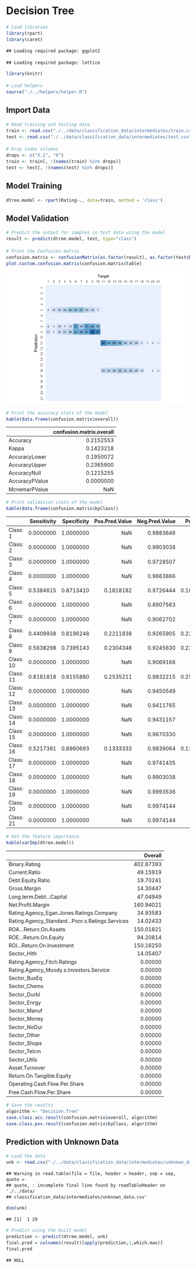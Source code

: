 # Decision Tree

``` r
# Load libraries
library(rpart)
library(caret)
```

    ## Loading required package: ggplot2

    ## Loading required package: lattice

``` r
library(knitr)

# Load helpers
source("./../helpers/helper.R")
```

## Import Data

``` r
# Read training and testing data
train <- read.csv("./../data/classification_data/intermediates/train.csv")
test <- read.csv("./../data/classification_data/intermediates/test.csv")

# Drop index columns
drops <- c("X.1", "X")
train <- train[, !(names(train) %in% drops)]
test <- test[, !(names(test) %in% drops)]
```

## Model Training

``` r
dtree.model <- rpart(Rating~., data=train, method = 'class')
```

## Model Validation

``` r
# Predict the output for samples in test data using the model
result <- predict(dtree.model, test, type="class")

# Print the Confusion matrix
confusion.matrix <- confusionMatrix(as.factor(result), as.factor(test$Rating))
plot.custom.confusion.matrix(confusion.matrix$table)
```

![](class_decision_tree_files/figure-gfm/unnamed-chunk-4-1.png)<!-- -->

``` r
# Print the accuracy stats of the model
kable(data.frame(confusion.matrix$overall))
```

|                | confusion.matrix.overall |
|:---------------|-------------------------:|
| Accuracy       |                0.2152553 |
| Kappa          |                0.1423218 |
| AccuracyLower  |                0.1950072 |
| AccuracyUpper  |                0.2365900 |
| AccuracyNull   |                0.1215255 |
| AccuracyPValue |                0.0000000 |
| McnemarPValue  |                      NaN |

``` r
# Print validation stats of the model
kable(data.frame(confusion.matrix$byClass))
```

|           | Sensitivity | Specificity | Pos.Pred.Value | Neg.Pred.Value | Precision |    Recall |        F1 | Prevalence | Detection.Rate | Detection.Prevalence | Balanced.Accuracy |
|:----------|------------:|------------:|---------------:|---------------:|----------:|----------:|----------:|-----------:|---------------:|---------------------:|------------------:|
| Class: 1  |   0.0000000 |   1.0000000 |            NaN |      0.9883646 |        NA | 0.0000000 |        NA |  0.0116354 |      0.0000000 |            0.0000000 |         0.5000000 |
| Class: 2  |   0.0000000 |   1.0000000 |            NaN |      0.9903038 |        NA | 0.0000000 |        NA |  0.0096962 |      0.0000000 |            0.0000000 |         0.5000000 |
| Class: 3  |   0.0000000 |   1.0000000 |            NaN |      0.9728507 |        NA | 0.0000000 |        NA |  0.0271493 |      0.0000000 |            0.0000000 |         0.5000000 |
| Class: 4  |   0.0000000 |   1.0000000 |            NaN |      0.9663866 |        NA | 0.0000000 |        NA |  0.0336134 |      0.0000000 |            0.0000000 |         0.5000000 |
| Class: 5  |   0.5384615 |   0.8713410 |      0.1818182 |      0.9726444 | 0.1818182 | 0.5384615 | 0.2718447 |  0.0504202 |      0.0271493 |            0.1493213 |         0.7049013 |
| Class: 6  |   0.0000000 |   1.0000000 |            NaN |      0.8907563 |        NA | 0.0000000 |        NA |  0.1092437 |      0.0000000 |            0.0000000 |         0.5000000 |
| Class: 7  |   0.0000000 |   1.0000000 |            NaN |      0.9062702 |        NA | 0.0000000 |        NA |  0.0937298 |      0.0000000 |            0.0000000 |         0.5000000 |
| Class: 8  |   0.4409938 |   0.8196248 |      0.2211838 |      0.9265905 | 0.2211838 | 0.4409938 | 0.2946058 |  0.1040724 |      0.0458953 |            0.2074984 |         0.6303093 |
| Class: 9  |   0.5638298 |   0.7395143 |      0.2304348 |      0.9245630 | 0.2304348 | 0.5638298 | 0.3271605 |  0.1215255 |      0.0685197 |            0.2973497 |         0.6516721 |
| Class: 10 |   0.0000000 |   1.0000000 |            NaN |      0.9069166 |        NA | 0.0000000 |        NA |  0.0930834 |      0.0000000 |            0.0000000 |         0.5000000 |
| Class: 11 |   0.8181818 |   0.8155880 |      0.2535211 |      0.9832215 | 0.2535211 | 0.8181818 | 0.3870968 |  0.0711054 |      0.0581771 |            0.2294764 |         0.8168849 |
| Class: 12 |   0.0000000 |   1.0000000 |            NaN |      0.9450549 |        NA | 0.0000000 |        NA |  0.0549451 |      0.0000000 |            0.0000000 |         0.5000000 |
| Class: 13 |   0.0000000 |   1.0000000 |            NaN |      0.9411765 |        NA | 0.0000000 |        NA |  0.0588235 |      0.0000000 |            0.0000000 |         0.5000000 |
| Class: 14 |   0.0000000 |   1.0000000 |            NaN |      0.9431157 |        NA | 0.0000000 |        NA |  0.0568843 |      0.0000000 |            0.0000000 |         0.5000000 |
| Class: 15 |   0.0000000 |   1.0000000 |            NaN |      0.9670330 |        NA | 0.0000000 |        NA |  0.0329670 |      0.0000000 |            0.0000000 |         0.5000000 |
| Class: 16 |   0.5217391 |   0.8960693 |      0.1333333 |      0.9839064 | 0.1333333 | 0.5217391 | 0.2123894 |  0.0297350 |      0.0155139 |            0.1163542 |         0.7089042 |
| Class: 17 |   0.0000000 |   1.0000000 |            NaN |      0.9741435 |        NA | 0.0000000 |        NA |  0.0258565 |      0.0000000 |            0.0000000 |         0.5000000 |
| Class: 18 |   0.0000000 |   1.0000000 |            NaN |      0.9903038 |        NA | 0.0000000 |        NA |  0.0096962 |      0.0000000 |            0.0000000 |         0.5000000 |
| Class: 19 |   0.0000000 |   1.0000000 |            NaN |      0.9993536 |        NA | 0.0000000 |        NA |  0.0006464 |      0.0000000 |            0.0000000 |         0.5000000 |
| Class: 20 |   0.0000000 |   1.0000000 |            NaN |      0.9974144 |        NA | 0.0000000 |        NA |  0.0025856 |      0.0000000 |            0.0000000 |         0.5000000 |
| Class: 21 |   0.0000000 |   1.0000000 |            NaN |      0.9974144 |        NA | 0.0000000 |        NA |  0.0025856 |      0.0000000 |            0.0000000 |         0.5000000 |

``` r
# Get the feature importance
kable(varImp(dtree.model))
```

|                                                |   Overall |
|:-----------------------------------------------|----------:|
| Binary.Rating                                  | 402.87393 |
| Current.Ratio                                  |  49.15919 |
| Debt.Equity.Ratio                              |  19.70241 |
| Gross.Margin                                   |  14.30447 |
| Long.term.Debt…Capital                         |  47.04949 |
| Net.Profit.Margin                              | 160.94021 |
| Rating.Agency_Egan.Jones.Ratings.Company       |  34.93583 |
| Rating.Agency_Standard…Poor.s.Ratings.Services |  14.02433 |
| ROA…Return.On.Assets                           | 150.01821 |
| ROE…Return.On.Equity                           |  94.20814 |
| ROI…Return.On.Investment                       | 150.16250 |
| Sector_Hlth                                    |  14.05407 |
| Rating.Agency_Fitch.Ratings                    |   0.00000 |
| Rating.Agency_Moody.s.Investors.Service        |   0.00000 |
| Sector_BusEq                                   |   0.00000 |
| Sector_Chems                                   |   0.00000 |
| Sector_Durbl                                   |   0.00000 |
| Sector_Enrgy                                   |   0.00000 |
| Sector_Manuf                                   |   0.00000 |
| Sector_Money                                   |   0.00000 |
| Sector_NoDur                                   |   0.00000 |
| Sector_Other                                   |   0.00000 |
| Sector_Shops                                   |   0.00000 |
| Sector_Telcm                                   |   0.00000 |
| Sector_Utils                                   |   0.00000 |
| Asset.Turnover                                 |   0.00000 |
| Return.On.Tangible.Equity                      |   0.00000 |
| Operating.Cash.Flow.Per.Share                  |   0.00000 |
| Free.Cash.Flow.Per.Share                       |   0.00000 |

``` r
# Save the results
algorithm <- "Decision.Tree"
save.class.acc.result(confusion.matrix$overall, algorithm)
save.class.pvv.result(confusion.matrix$byClass, algorithm)
```

## Prediction with Unknown Data

``` r
# Load the data
unk <- read.csv("./../data/classification_data/intermediates/unknown_data.csv")
```

    ## Warning in read.table(file = file, header = header, sep = sep, quote =
    ## quote, : incomplete final line found by readTableHeader on './../data/
    ## classification_data/intermediates/unknown_data.csv'

``` r
dim(unk)
```

    ## [1]  1 29

``` r
# Predict using the built model
prediction <- predict(dtree.model, unk)
final.pred = colnames(result)[apply(prediction,1,which.max)]
final.pred
```

    ## NULL
